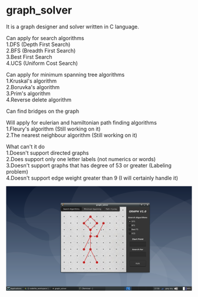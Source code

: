 # graph_solver
It is a graph designer and solver written in C language.

Can apply for search algorithms  
1.DFS (Depth First Search)  
2.BFS (Breadth First Search)  
3.Best First Search  
4.UCS (Uniform Cost Search)  


Can apply for minimum spanning tree algorithms  
1.Kruskal's algorithm  
2.Boruvka's algorithm  
3.Prim's algorithm  
4.Reverse delete algorithm  


Can find bridges on the graph


Will apply for eulerian and hamiltonian path finding algorithms  
1.Fleury's algorithm (Still working on it)  
2.The nearest neighbour algorithm (Still working on it)  

What can't it do  
1.Doesn't support directed graphs  
2.Does support only one letter labels (not numerics or words)  
3.Doesn't support graphs that has degree of 53 or greater (Labeling problem)  
4.Doesn't support edge weight greater than 9 (I will certainly handle it)

![alt text](resource/graph_solver_ss.png)
